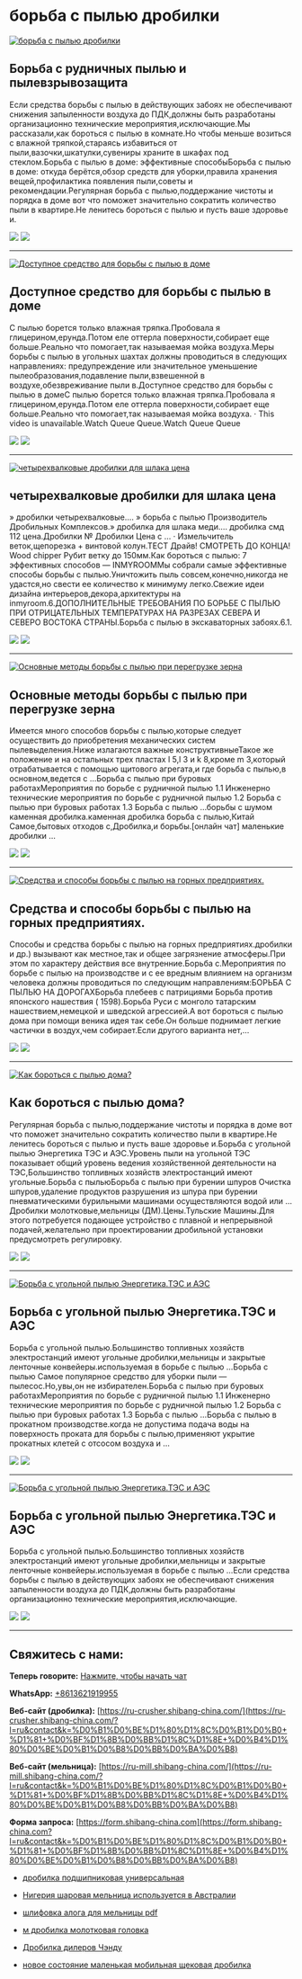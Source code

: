 # борьба с пылью дробилки

<a href="https://swt.shibang-china.com/?l=ru&img&k=%D0%B1%D0%BE%D1%80%D1%8C%D0%B1%D0%B0+%D1%81+%D0%BF%D1%8B%D0%BB%D1%8C%D1%8E+%D0%B4%D1%80%D0%BE%D0%B1%D0%B8%D0%BB%D0%BA%D0%B8" target="_blank">![борьба с пылью дробилки](http://static.shibang-china.com/all-800x300/731.jpg)</a>

## Борьба с рудничных пылью и пылевзрывозащита
Если средства борьбы с пылью в действующих забоях не обеспечивают снижения запыленности воздуха до ПДК,должны быть разработаны организационно технические мероприятия,исключающие.Мы рассказали,как бороться с пылью в комнате.Но чтобы меньше возиться с влажной тряпкой,стараясь избавиться от пыли,вазочки,шкатулки,сувениры храните в шкафах под стеклом.Борьба с пылью в доме: эффективные способыБорьба с пылью в доме: откуда берётся,обзор средств для уборки,правила хранения вещей,профилактика появления пыли,советы и рекомендации.Регулярная борьба с пылью,поддержание чистоты и порядка в доме вот что поможет значительно сократить количество пыли в квартире.Не ленитесь бороться с пылью и пусть ваше здоровье и.


<a href="https://whatsapp.shibangsoft.com/WhatsApp.php" target="_blank" title="WhatsApp">![](http://static.shibang-china.com/icon/whatsapp.png)</a> <a href="https://swt.shibang-china.com/?l=ru&icon&k=%D0%B1%D0%BE%D1%80%D1%8C%D0%B1%D0%B0+%D1%81+%D0%BF%D1%8B%D0%BB%D1%8C%D1%8E+%D0%B4%D1%80%D0%BE%D0%B1%D0%B8%D0%BB%D0%BA%D0%B8" target="_blank">![](http://static.shibang-china.com/icon/chat-ru.png)</a>

---

<a href="https://swt.shibang-china.com/?l=ru&img&k=%D0%B1%D0%BE%D1%80%D1%8C%D0%B1%D0%B0+%D1%81+%D0%BF%D1%8B%D0%BB%D1%8C%D1%8E+%D0%B4%D1%80%D0%BE%D0%B1%D0%B8%D0%BB%D0%BA%D0%B8" target="_blank">![Доступное средство для борьбы с пылью в доме](http://static.shibang-china.com/all-800x300/1208.jpg)</a>

## Доступное средство для борьбы с пылью в доме
С пылью борется только влажная тряпка.Пробовала я глицерином,ерунда.Потом еле оттерла поверхности,собирает еще больше.Реально что помогает,так называемая мойка воздуха.Меры борьбы с пылью в угольных шахтах должны проводиться в следующих направлениях: предупреждение или значительное уменьшение пылеобразования,подавление пыли,взвешенной в воздухе,обезвреживание пыли в.Доступное средство для борьбы с пылью в домеС пылью борется только влажная тряпка.Пробовала я глицерином,ерунда.Потом еле оттерла поверхности,собирает еще больше.Реально что помогает,так называемая мойка воздуха.&nbsp;&#0183;&#32;This video is unavailable.Watch Queue Queue.Watch Queue Queue


<a href="https://whatsapp.shibangsoft.com/WhatsApp.php" target="_blank" title="WhatsApp">![](http://static.shibang-china.com/icon/whatsapp.png)</a> <a href="https://swt.shibang-china.com/?l=ru&icon&k=%D0%B1%D0%BE%D1%80%D1%8C%D0%B1%D0%B0+%D1%81+%D0%BF%D1%8B%D0%BB%D1%8C%D1%8E+%D0%B4%D1%80%D0%BE%D0%B1%D0%B8%D0%BB%D0%BA%D0%B8" target="_blank">![](http://static.shibang-china.com/icon/chat-ru.png)</a>

---

<a href="https://swt.shibang-china.com/?l=ru&img&k=%D0%B1%D0%BE%D1%80%D1%8C%D0%B1%D0%B0+%D1%81+%D0%BF%D1%8B%D0%BB%D1%8C%D1%8E+%D0%B4%D1%80%D0%BE%D0%B1%D0%B8%D0%BB%D0%BA%D0%B8" target="_blank">![четырехвалковые дробилки для шлака цена](http://static.shibang-china.com/all-800x300/1459.jpg)</a>

## четырехвалковые дробилки для шлака цена
&#187; дробилки четырехвалковые.… &#187; борьба с пылью Производитель Дробильных Комплексов.&#187; дробилка для шлака меди.… дробилка смд 112 цена.Дробилки № Дробилки Цена с …&nbsp;&#0183;&#32;Измельчитель веток,щепорезка + винтовой колун.ТЕСТ Драйв! СМОТРЕТЬ ДО КОНЦА! Wood chipper Рубит ветку до 150мм.Как бороться с пылью: 7 эффективных способов — INMYROOMМы собрали самые эффективные способы борьбы с пылью.Уничтожить пыль совсем,конечно,никогда не удастся,но свести ее количество к минимуму легко.Свежие идеи дизайна интерьеров,декора,архитектуры на inmyroom.6.ДОПОЛНИТЕЛЬНЫЕ ТРЕБОВАНИЯ ПО БОРЬБЕ С ПЫЛЬЮ ПРИ ОТРИЦАТЕЛЬНЫХ ТЕМПЕРАТУРАХ НА РАЗРЕЗАХ СЕВЕРА И СЕВЕРО ВОСТОКА СТРАНЫ.Борьба с пылью в экскаваторных забоях.6.1.


<a href="https://whatsapp.shibangsoft.com/WhatsApp.php" target="_blank" title="WhatsApp">![](http://static.shibang-china.com/icon/whatsapp.png)</a> <a href="https://swt.shibang-china.com/?l=ru&icon&k=%D0%B1%D0%BE%D1%80%D1%8C%D0%B1%D0%B0+%D1%81+%D0%BF%D1%8B%D0%BB%D1%8C%D1%8E+%D0%B4%D1%80%D0%BE%D0%B1%D0%B8%D0%BB%D0%BA%D0%B8" target="_blank">![](http://static.shibang-china.com/icon/chat-ru.png)</a>

---

<a href="https://swt.shibang-china.com/?l=ru&img&k=%D0%B1%D0%BE%D1%80%D1%8C%D0%B1%D0%B0+%D1%81+%D0%BF%D1%8B%D0%BB%D1%8C%D1%8E+%D0%B4%D1%80%D0%BE%D0%B1%D0%B8%D0%BB%D0%BA%D0%B8" target="_blank">![Основные методы борьбы с пылью при перегрузке зерна](http://static.shibang-china.com/all-800x300/1264.jpg)</a>

## Основные методы борьбы с пылью при перегрузке зерна
Имеется много способов борьбы с пылью,которые следует осуществить до приобретения механических систем пылевыделения.Ниже излагаются важные конструктивныеТакое же положение и на остальных трех пластах l 5,l 3 и k 8,кроме m 3,который отрабатывается с помощью щитового агрегата,и где борьба с пылью,в основном,ведется с …Борьба с пылью при буровых работахМероприятия по борьбе с рудничной пылью 1.1 Инженерно технические мероприятия по борьбе с рудничной пылью 1.2 Борьба с пылью при буровых работах 1.3 Борьба с пылью …борьбы с шумом каменная дробилка.каменная дробилка борьба с пылью,Китай Самое,бытовых отходов с,Дробилка,и борьбы.[онлайн чат] маленькие дробилки …


<a href="https://whatsapp.shibangsoft.com/WhatsApp.php" target="_blank" title="WhatsApp">![](http://static.shibang-china.com/icon/whatsapp.png)</a> <a href="https://swt.shibang-china.com/?l=ru&icon&k=%D0%B1%D0%BE%D1%80%D1%8C%D0%B1%D0%B0+%D1%81+%D0%BF%D1%8B%D0%BB%D1%8C%D1%8E+%D0%B4%D1%80%D0%BE%D0%B1%D0%B8%D0%BB%D0%BA%D0%B8" target="_blank">![](http://static.shibang-china.com/icon/chat-ru.png)</a>

---

<a href="https://swt.shibang-china.com/?l=ru&img&k=%D0%B1%D0%BE%D1%80%D1%8C%D0%B1%D0%B0+%D1%81+%D0%BF%D1%8B%D0%BB%D1%8C%D1%8E+%D0%B4%D1%80%D0%BE%D0%B1%D0%B8%D0%BB%D0%BA%D0%B8" target="_blank">![Средства и способы борьбы с пылью на горных предприятиях.](http://static.shibang-china.com/all-800x300/629.jpg)</a>

## Средства и способы борьбы с пылью на горных предприятиях.
Способы и средства борьбы с пылью на горных предприятиях.дробилки и др.) вызывают как местное,так и общее загрязнение атмосферы.При этом по характеру действия все внутренние.Борьба с.Мероприятия по борьбе с пылью на производстве и с ее вредным влиянием на организм человека должны проводиться по следующим направлениям:БОРЬБА С ПЫЛЬЮ НА ДОРОГАХБорьба плебеев с патрициями Борьба против японского нашествия ( 1598).Борьба Руси с монголо татарским нашествием,немецкой и шведской агрессией.А вот бороться с пылью дома при помощи веника идея так себе.Он больше поднимает легкие частички в воздух,чем собирает.Если другого варианта нет,…


<a href="https://whatsapp.shibangsoft.com/WhatsApp.php" target="_blank" title="WhatsApp">![](http://static.shibang-china.com/icon/whatsapp.png)</a> <a href="https://swt.shibang-china.com/?l=ru&icon&k=%D0%B1%D0%BE%D1%80%D1%8C%D0%B1%D0%B0+%D1%81+%D0%BF%D1%8B%D0%BB%D1%8C%D1%8E+%D0%B4%D1%80%D0%BE%D0%B1%D0%B8%D0%BB%D0%BA%D0%B8" target="_blank">![](http://static.shibang-china.com/icon/chat-ru.png)</a>

---

<a href="https://swt.shibang-china.com/?l=ru&img&k=%D0%B1%D0%BE%D1%80%D1%8C%D0%B1%D0%B0+%D1%81+%D0%BF%D1%8B%D0%BB%D1%8C%D1%8E+%D0%B4%D1%80%D0%BE%D0%B1%D0%B8%D0%BB%D0%BA%D0%B8" target="_blank">![Как бороться с пылью дома?](http://static.shibang-china.com/all-800x300/614.jpg)</a>

## Как бороться с пылью дома?
Регулярная борьба с пылью,поддержание чистоты и порядка в доме вот что поможет значительно сократить количество пыли в квартире.Не ленитесь бороться с пылью и пусть ваше здоровье и.Борьба с угольной пылью Энергетика ТЭС и АЭС.Уровень пыли на угольной ТЭС показывает общий уровень ведения хозяйственной деятельности на ТЭС,Большинство топливных хозяйств электростанций имеют угольные.Борьба с пыльюБорьба с пылью при бурении шпуров Очистка шпуров,удаление продуктов разрушения из шпура при бурении пневматическими бурильными машинами осуществляются водой или …Дробилки молотковые,мельницы (ДМ).Цены.Тульские Машины.Для этого потребуется подающее устройство с плавной и непрерывной подачей,желательно при проектировании дробильной установки предусмотреть регулировку.


<a href="https://whatsapp.shibangsoft.com/WhatsApp.php" target="_blank" title="WhatsApp">![](http://static.shibang-china.com/icon/whatsapp.png)</a> <a href="https://swt.shibang-china.com/?l=ru&icon&k=%D0%B1%D0%BE%D1%80%D1%8C%D0%B1%D0%B0+%D1%81+%D0%BF%D1%8B%D0%BB%D1%8C%D1%8E+%D0%B4%D1%80%D0%BE%D0%B1%D0%B8%D0%BB%D0%BA%D0%B8" target="_blank">![](http://static.shibang-china.com/icon/chat-ru.png)</a>

---

<a href="https://swt.shibang-china.com/?l=ru&img&k=%D0%B1%D0%BE%D1%80%D1%8C%D0%B1%D0%B0+%D1%81+%D0%BF%D1%8B%D0%BB%D1%8C%D1%8E+%D0%B4%D1%80%D0%BE%D0%B1%D0%B8%D0%BB%D0%BA%D0%B8" target="_blank">![Борьба с угольной пылью Энергетика.ТЭС и АЭС](http://static.shibang-china.com/all-800x300/795.jpg)</a>

## Борьба с угольной пылью Энергетика.ТЭС и АЭС
Борьба с угольной пылью.Большинство топливных хозяйств электростанций имеют угольные дробилки,мельницы и закрытые ленточные конвейеры.используемая в борьбе с пылью …Борьба с пылью Самое популярное средство для уборки пыли — пылесос.Но,увы,он не избирателен.Борьба с пылью при буровых работахМероприятия по борьбе с рудничной пылью 1.1 Инженерно технические мероприятия по борьбе с рудничной пылью 1.2 Борьба с пылью при буровых работах 1.3 Борьба с пылью …Борьба с пылью в прокатном производстве.когда не допустима подача воды на поверхность проката для борьбы с пылью,применяют укрытие прокатных клетей с отсосом воздуха и …


<a href="https://whatsapp.shibangsoft.com/WhatsApp.php" target="_blank" title="WhatsApp">![](http://static.shibang-china.com/icon/whatsapp.png)</a> <a href="https://swt.shibang-china.com/?l=ru&icon&k=%D0%B1%D0%BE%D1%80%D1%8C%D0%B1%D0%B0+%D1%81+%D0%BF%D1%8B%D0%BB%D1%8C%D1%8E+%D0%B4%D1%80%D0%BE%D0%B1%D0%B8%D0%BB%D0%BA%D0%B8" target="_blank">![](http://static.shibang-china.com/icon/chat-ru.png)</a>

---

<a href="https://swt.shibang-china.com/?l=ru&img&k=%D0%B1%D0%BE%D1%80%D1%8C%D0%B1%D0%B0+%D1%81+%D0%BF%D1%8B%D0%BB%D1%8C%D1%8E+%D0%B4%D1%80%D0%BE%D0%B1%D0%B8%D0%BB%D0%BA%D0%B8" target="_blank">![Борьба с угольной пылью Энергетика.ТЭС и АЭС](http://static.shibang-china.com/all-800x300/1364.jpg)</a>

## Борьба с угольной пылью Энергетика.ТЭС и АЭС
Борьба с угольной пылью.Большинство топливных хозяйств электростанций имеют угольные дробилки,мельницы и закрытые ленточные конвейеры.используемая в борьбе с пылью …Если средства борьбы с пылью в действующих забоях не обеспечивают снижения запыленности воздуха до ПДК,должны быть разработаны организационно технические мероприятия,исключающие.

<a href="https://whatsapp.shibangsoft.com/WhatsApp.php" target="_blank" title="WhatsApp">![](http://static.shibang-china.com/icon/whatsapp.png)</a> <a href="https://swt.shibang-china.com/?l=ru&icon&k=%D0%B1%D0%BE%D1%80%D1%8C%D0%B1%D0%B0+%D1%81+%D0%BF%D1%8B%D0%BB%D1%8C%D1%8E+%D0%B4%D1%80%D0%BE%D0%B1%D0%B8%D0%BB%D0%BA%D0%B8" target="_blank">![](http://static.shibang-china.com/icon/chat-ru.png)</a>

---
## Свяжитесь с нами:

**Теперь говорите:** [Нажмите, чтобы начать чат](https://swt.shibang-china.com?l=ru&contact&k=%D0%B1%D0%BE%D1%80%D1%8C%D0%B1%D0%B0+%D1%81+%D0%BF%D1%8B%D0%BB%D1%8C%D1%8E+%D0%B4%D1%80%D0%BE%D0%B1%D0%B8%D0%BB%D0%BA%D0%B8)

**WhatsApp:**  [+8613621919955](https://whatsapp.shibangsoft.com/WhatsApp.php)

**Веб-сайт (дробилка):** [https://ru-crusher.shibang-china.com/](https://ru-crusher.shibang-china.com/?l=ru&contact&k=%D0%B1%D0%BE%D1%80%D1%8C%D0%B1%D0%B0+%D1%81+%D0%BF%D1%8B%D0%BB%D1%8C%D1%8E+%D0%B4%D1%80%D0%BE%D0%B1%D0%B8%D0%BB%D0%BA%D0%B8)

**Веб-сайт (мельница):** [https://ru-mill.shibang-china.com/](https://ru-mill.shibang-china.com/?l=ru&contact&k=%D0%B1%D0%BE%D1%80%D1%8C%D0%B1%D0%B0+%D1%81+%D0%BF%D1%8B%D0%BB%D1%8C%D1%8E+%D0%B4%D1%80%D0%BE%D0%B1%D0%B8%D0%BB%D0%BA%D0%B8)

**Форма запроса:** [https://form.shibang-china.com](https://form.shibang-china.com?l=ru&contact&k=%D0%B1%D0%BE%D1%80%D1%8C%D0%B1%D0%B0+%D1%81+%D0%BF%D1%8B%D0%BB%D1%8C%D1%8E+%D0%B4%D1%80%D0%BE%D0%B1%D0%B8%D0%BB%D0%BA%D0%B8)

* [дробилка подшипниковая универсальная](../133/%D0%B4%D1%80%D0%BE%D0%B1%D0%B8%D0%BB%D0%BA%D0%B0%20%D0%BF%D0%BE%D0%B4%D1%88%D0%B8%D0%BF%D0%BD%D0%B8%D0%BA%D0%BE%D0%B2%D0%B0%D1%8F%20%D1%83%D0%BD%D0%B8%D0%B2%D0%B5%D1%80%D1%81%D0%B0%D0%BB%D1%8C%D0%BD%D0%B0%D1%8F.md)

* [Нигерия шаровая мельница используется в Австралии](../134/%D0%9D%D0%B8%D0%B3%D0%B5%D1%80%D0%B8%D1%8F%20%D1%88%D0%B0%D1%80%D0%BE%D0%B2%D0%B0%D1%8F%20%D0%BC%D0%B5%D0%BB%D1%8C%D0%BD%D0%B8%D1%86%D0%B0%20%D0%B8%D1%81%D0%BF%D0%BE%D0%BB%D1%8C%D0%B7%D1%83%D0%B5%D1%82%D1%81%D1%8F%20%D0%B2%20%D0%90%D0%B2%D1%81%D1%82%D1%80%D0%B0%D0%BB%D0%B8%D0%B8.md)

* [шлифовка алога для мельницы pdf](../132/%D1%88%D0%BB%D0%B8%D1%84%D0%BE%D0%B2%D0%BA%D0%B0%20%D0%B0%D0%BB%D0%BE%D0%B3%D0%B0%20%D0%B4%D0%BB%D1%8F%20%D0%BC%D0%B5%D0%BB%D1%8C%D0%BD%D0%B8%D1%86%D1%8B%20pdf.md)

* [м дробилка молотковая головка](../132/%D0%BC%20%D0%B4%D1%80%D0%BE%D0%B1%D0%B8%D0%BB%D0%BA%D0%B0%20%D0%BC%D0%BE%D0%BB%D0%BE%D1%82%D0%BA%D0%BE%D0%B2%D0%B0%D1%8F%20%D0%B3%D0%BE%D0%BB%D0%BE%D0%B2%D0%BA%D0%B0.md)

* [Дробилка дилеров Чэнду](../132/%D0%94%D1%80%D0%BE%D0%B1%D0%B8%D0%BB%D0%BA%D0%B0%20%D0%B4%D0%B8%D0%BB%D0%B5%D1%80%D0%BE%D0%B2%20%D0%A7%D1%8D%D0%BD%D0%B4%D1%83.md)

* [новое состояние маленькая мобильная щековая дробилка](../131/%D0%BD%D0%BE%D0%B2%D0%BE%D0%B5%20%D1%81%D0%BE%D1%81%D1%82%D0%BE%D1%8F%D0%BD%D0%B8%D0%B5%20%D0%BC%D0%B0%D0%BB%D0%B5%D0%BD%D1%8C%D0%BA%D0%B0%D1%8F%20%D0%BC%D0%BE%D0%B1%D0%B8%D0%BB%D1%8C%D0%BD%D0%B0%D1%8F%20%D1%89%D0%B5%D0%BA%D0%BE%D0%B2%D0%B0%D1%8F%20%D0%B4%D1%80%D0%BE%D0%B1%D0%B8%D0%BB%D0%BA%D0%B0.md)